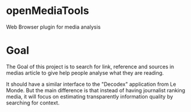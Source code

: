 # openMediaTools
Web Browser plugin for media analysis

# Goal
The Goal of this project is to search for link, reference and sources in medias article to give help people analyse what they are reading.

It should have a similar interface to the "Decodex" application from Le Monde. But the main difference is that instead
of having journalist ranking media, it will focus on estimating transparently information quality by searching for context.